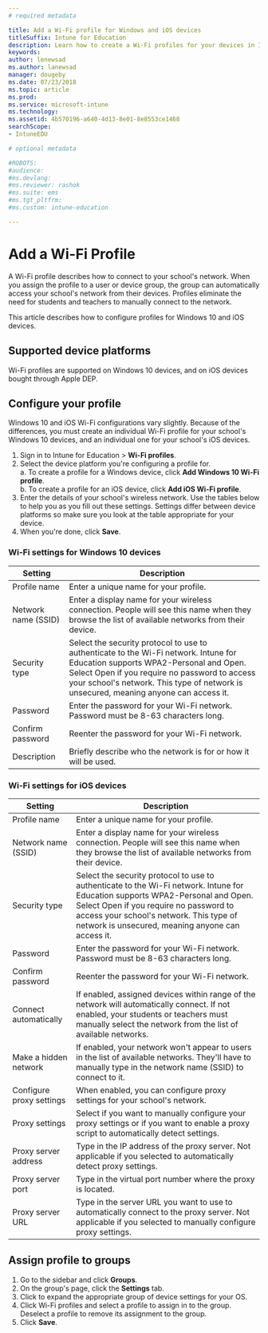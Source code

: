 ```yaml
---
# required metadata

title: Add a Wi-Fi profile for Windows and iOS devices
titleSuffix: Intune for Education
description: Learn how to create a Wi-Fi profiles for your devices in Intune for Education.
keywords:
author: lenewsad
ms.author: lanewsad
manager: dougeby
ms.date: 07/23/2018
ms.topic: article
ms.prod:
ms.service: microsoft-intune
ms.technology:
ms.assetid: 4b570196-a640-4d13-8e01-8e8553ce1468
searchScope:
- IntuneEDU

# optional metadata

#ROBOTS:
#audience:
#ms.devlang:
#ms.reviewer: rashok
#ms.suite: ems
#ms.tgt_pltfrm:
#ms.custom: intune-education

---
```


# Add a Wi-Fi Profile

A Wi-Fi profile describes how to connect to your school's network. When you assign the profile to a user or device group, the group can automatically access your school's network from their devices. Profiles eliminate the need for students and teachers to manually connect to the network.

This article describes how to configure profiles for Windows 10 and iOS devices.

## Supported device platforms
Wi-Fi profiles are supported on Windows 10 devices, and on iOS devices bought through Apple DEP. 

## Configure your profile
Windows 10 and iOS Wi-Fi configurations vary slightly. Because of the differences, you must create an individual Wi-Fi profile for your school's Windows 10 devices, and an individual one for your school's iOS devices.
1. Sign in to Intune for Education > **Wi-Fi profiles**.
2. Select the device platform you're configuring a profile for.  
    a. To create a profile for a Windows device, click **Add Windows 10 Wi-Fi profile**.   
    b. To create a profile for an iOS device, click **Add iOS Wi-Fi profile**. 
3. Enter the details of your school's wireless network. Use the tables below to help you as you fill out these settings. Settings differ between device platforms so make sure you look at the table appropriate for your device.
4. When you're done, click **Save**.

### Wi-Fi settings for Windows 10 devices
|Setting |Description  |
|---------|---------|
|Profile name    |  Enter a unique name for your profile.| 
|Network name (SSID)    |  Enter a display name for your wireless connection. People will see this name when they browse the list of available networks from their device.  |
|Security type   |  Select the security protocol to use to authenticate to the Wi-Fi network. Intune for Education supports WPA2-Personal and Open. Select Open if you require no password to access your school's network. This type of network is unsecured, meaning anyone can access it.| 
|Password    |  Enter the password for your Wi-Fi network. Password must be 8-63 characters long. | 
|Confirm password| Reenter the password for your Wi-Fi network.|
|Description| Briefly describe who the network is for or how it will be used.|  

### Wi-Fi settings for iOS devices
|Setting |Description  |
|---------|---------|
|Profile name    |  Enter a unique name for your profile.       | 
|Network name (SSID)    |  Enter a display name for your wireless connection. People will see this name when they browse the list of available networks from their device.        |
|Security type   |  Select the security protocol to use to authenticate to the Wi-Fi network. Intune for Education supports WPA2-Personal and Open. Select Open if you require no password to access your school's network. This type of network is unsecured, meaning anyone can access it.       |  
|Password    |  Enter the password for your Wi-Fi network. Password must be 8-63 characters long. | 
|Confirm password| Reenter the password for your Wi-Fi network.|
|Connect automatically   |  If enabled, assigned devices within range of the network will automatically connect. If not enabled, your students or teachers must manually select the network from the list of available networks.       | 
|Make a hidden network   | If enabled, your network won't appear to users in the list of available networks. They'll have to manually type in the network name (SSID) to connect to it.       | 
|Configure proxy settings| When enabled, you can configure proxy settings for your school's network.|
|Proxy settings   |  Select if you want to manually configure your proxy settings or if you want to enable a proxy script to automatically detect settings.     | 
|Proxy server address   | Type in the IP address of the proxy server. Not applicable if you selected to automatically detect proxy settings.      |
|Proxy server port| Type in the virtual port number where the proxy is located.    | 
|Proxy server URL  | Type in the server URL you want to use to automatically connect to the proxy server. Not applicable if you selected to manually configure proxy settings.       |   

## Assign profile to groups
1. Go to the sidebar and click **Groups**.
2. On the group's page, click the **Settings** tab.
3. Click to expand the appropriate group of device settings for your OS.
4. Click Wi-Fi profiles and select a profile to assign in to the group. Deselect a profile to remove its assignment to the group.
5. Click **Save**.  
